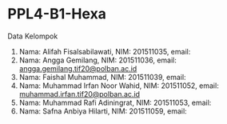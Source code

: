 # PPL4-B1-Hexa

Data Kelompok
1. Nama: Alifah Fisalsabilawati, NIM: 201511035, email: 
2. Nama: Angga Gemilang, NIM: 201511036, email: angga.gemilang.tif20@polban.ac.id
3. Nama: Faishal Muhammad, NIM: 201511039, email: 
4. Nama: Muhammad Irfan Noor Wahid, NIM: 201511052, email: muhammad.irfan.tif20@polban.ac.id
5. Nama: Muhammad Rafi Adiningrat, NIM: 201511053, email: 
6. Nama: Safna Anbiya Hilarti, NIM: 201511059, email: 
